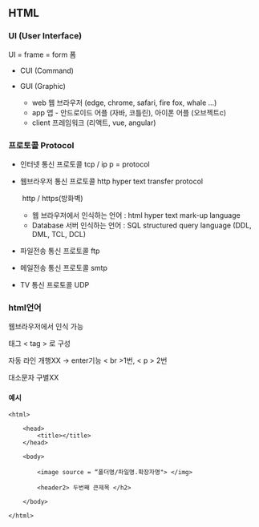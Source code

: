 ## HTML

### UI (User Interface)

UI = frame = form 폼

- CUI (Command) 

- GUI (Graphic)
  - web 웹 브라우저 (edge, chrome, safari, fire fox, whale …)
  - app 앱 - 안드로이드 어플 (자바, 코틀린), 아이폰 어플 (오브젝트c)
  - client 프레임워크 (리액트, vue, angular)

 

### 프로토콜 Protocol

- 인터넷 통신 프로토콜 tcp / ip  p = protocol

- 웹브라우저 통신 프로토콜 http hyper text transfer protocol

  ​	http / https(방화벽)

  - 웹 브라우저에서 인식하는 언어 : html hyper text mark-up language
  - Database 서버 인식하는 언어 : SQL structured query language (DDL, DML, TCL, DCL)

- 파일전송 통신 프로토콜 ftp

- 메일전송 통신 프로토콜 smtp

- TV 통신 프로토콜 UDP



### html언어

웹브라우저에서 인식 가능

태그 < tag > 로 구성

자동 라인 개행XX -> enter기능 < br >1번, < p > 2번

대소문자 구별XX

 

 

 

#### 예시

```
<html>

	<head> 
		<title></title> 
	</head>

	<body>

		<image source = “폴더명/파일명.확장자명"> </img>

		<header2> 두번째 큰제목 </h2>

	</body>

</html>
```



 

 

 

 

 

 

 

 

 

 

 

 

 

 

 

 

 

 

 

 

 

 

 

 

 

 

 

 

 

 